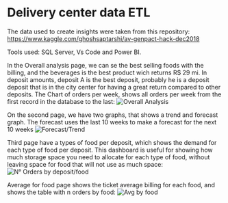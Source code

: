 #  Delivery center data ETL 
 
The data used to create insights were taken from this repository: https://www.kaggle.com/ghoshsaptarshi/av-genpact-hack-dec2018

Tools used: SQL Server, Vs Code and Power BI.

In the Overall analysis page, we can se the best selling foods with the billing, and the beverages is the best product wich returns R$ 29 mi.
In deposit amounts, deposit A is the best deposit, probably he is a deposit deposit that is in the city center for having a great return compared to other deposits.
The Chart of orders per week, shows all orders per week from the first record in the database to the last:
![Overall Analysis](https://raw.githubusercontent.com/Vinicius-Peters/etlDeliveryData/main/Overall%20Analysis.png)

On the second page, we have two graphs, that shows a trend and forecast graph. The forecast uses the last 10 weeks to make a forecast for the next 10 weeks
![Forecast/Trend](https://raw.githubusercontent.com/Vinicius-Peters/etlDeliveryData/main/Forecast_Trend.png)

Third page have a types of food per deposit, which shows the demand for each type of food per deposit. This dashboard is useful for showing how much storage space you need to allocate for each type of food, without leaving space for food that will not use as much space:
![N° Orders by deposit/food](https://raw.githubusercontent.com/Vinicius-Peters/etlDeliveryData/main/N%C2%B0Order%20by%20deposit_food.png)

Average for food page shows the ticket average billing for each food, and shows the table with n orders by food:
![Avg by food](https://github.com/Vinicius-Peters/etlDeliveryData/blob/main/avgByFood.png?raw=true)


























